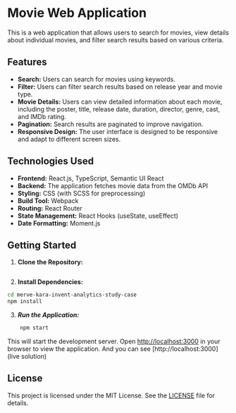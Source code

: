 # Movie Web Application

This is a web application that allows users to search for movies, view details about individual movies, and filter search results based on various criteria.

## Features

- **Search:** Users can search for movies using keywords.
- **Filter:** Users can filter search results based on release year and movie type.
- **Movie Details:** Users can view detailed information about each movie, including the poster, title, release date, duration, director, genre, cast, and IMDb rating.
- **Pagination:** Search results are paginated to improve navigation.
- **Responsive Design:** The user interface is designed to be responsive and adapt to different screen sizes.

## Technologies Used

- **Frontend:** React.js, TypeScript, Semantic UI React
- **Backend:** The application fetches movie data from the OMDb API
- **Styling:** CSS (with SCSS for preprocessing)
- **Build Tool:** Webpack
- **Routing:** React Router
- **State Management:** React Hooks (useState, useEffect)
- **Date Formatting:** Moment.js

## Getting Started

1. **Clone the Repository:**

```bash


```
2. **Install Dependencies:**

```bash
cd merve-kara-invent-analytics-study-case
npm install

```

3. ***Run the Application:***
```bash
    npm start
```

This will start the development server. Open [http://localhost:3000](localhost) in your browser to view the application. And you can see [http://localhost:3000](live solution)

## License

This project is licensed under the MIT License. See the [LICENSE](LICENSE) file for details.

